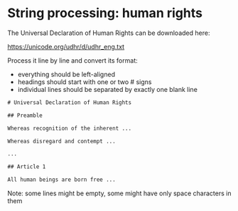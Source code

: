 # String processing: human rights

The Universal Declaration of Human Rights can be downloaded here:

https://unicode.org/udhr/d/udhr_eng.txt

Process it line by line and convert its format:

- everything should be left-aligned
- headings should start with one or two # signs
- individual lines should be separated by exactly one blank line

```txt
# Universal Declaration of Human Rights

## Preamble

Whereas recognition of the inherent ...

Whereas disregard and contempt ...

...

## Article 1

All human beings are born free ...
```

Note: some lines might be empty, some might have only space characters in them

